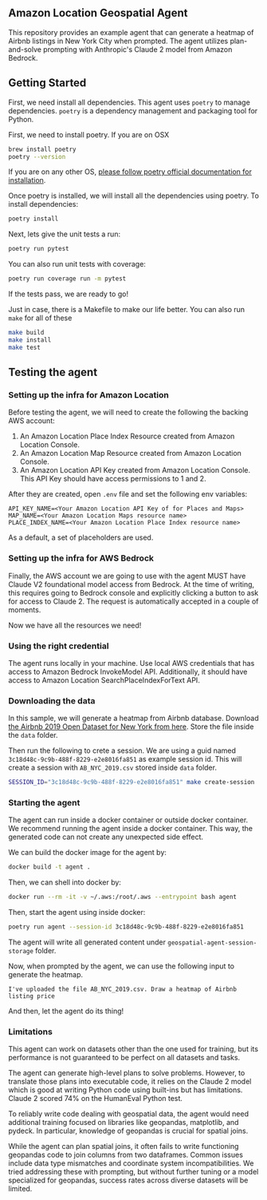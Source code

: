## Amazon Location Geospatial Agent

This repository provides an example agent that can generate a heatmap of Airbnb listings in New York City when prompted. 
The agent utilizes plan-and-solve prompting with Anthropic's Claude 2 model from Amazon Bedrock.

## Getting Started
First, we need install all dependencies. This agent uses `poetry` to manage dependencies. 
`poetry` is a dependency management and packaging tool for Python.

First, we need to install poetry. If you are on OSX
```bash
brew install poetry
poetry --version
```

If you are on any other OS, [please follow poetry official documentation for installation](https://python-poetry.org/docs/).

Once poetry is installed, we will install all the dependencies using poetry. To install dependencies:
```bash
poetry install
```

Next, lets give the unit tests a run:
```bash
poetry run pytest
```

You can also run unit tests with coverage:

```bash
poetry run coverage run -m pytest 
```

If the tests pass, we are ready to go!

Just in case, there is a Makefile to make our life better. You can also run ```make``` for all of these
```bash
make build
make install
make test
```

## Testing the agent
### Setting up the infra for Amazon Location
Before testing the agent, we will need to create the following the backing AWS account:
1. An Amazon Location Place Index Resource created from Amazon Location Console.
2. An Amazon Location Map Resource created from Amazon Location Console.
3. An Amazon Location API Key created from Amazon Location Console. This API Key should have access permissions to 1 and 2.

After they are created, open `.env` file and set the following env variables:
```env
API_KEY_NAME=<Your Amazon Location API Key of for Places and Maps>
MAP_NAME=<Your Amazon Location Maps resource name>
PLACE_INDEX_NAME=<Your Amazon Location Place Index resource name>
```

As a default, a set of placeholders are used.

### Setting up the infra for AWS Bedrock
Finally, the AWS account we are going to use with the agent MUST have Claude V2 foundational model 
access from Bedrock. At the time of writing, this requires going to Bedrock console and explicitly
clicking a button to ask for access to Claude 2. The request is automatically accepted in a couple of 
moments.

Now we have all the resources we need!

### Using the right credential
The agent runs locally in your machine. Use local AWS credentials that has access to Amazon Bedrock InvokeModel API.
Additionally, it should have access to Amazon Location SearchPlaceIndexForText API.


### Downloading the data
In this sample, we will generate a heatmap from Airbnb database. Download
[the Airbnb 2019 Open Dataset for New York from here](https://www.kaggle.com/datasets/dgomonov/new-york-city-airbnb-open-data?select=AB_NYC_2019.csv).
Store the file inside the `data` folder.

Then run the following to crete a session. We are using a guid named `3c18d48c-9c9b-488f-8229-e2e8016fa851` 
as example session id. This will create a session with `AB_NYC_2019.csv` stored inside `data` folder.

```bash
SESSION_ID="3c18d48c-9c9b-488f-8229-e2e8016fa851" make create-session
```

### Starting the agent
The agent can run inside a docker container or outside docker container. We recommend running the agent inside a docker container. 
This way, the generated code can not create any unexpected side effect.

We can build the docker image for the agent by:

```bash
docker build -t agent .
```

Then, we can shell into docker by:

```bash
docker run --rm -it -v ~/.aws:/root/.aws --entrypoint bash agent
```

Then, start the agent using inside docker:
```bash
poetry run agent --session-id 3c18d48c-9c9b-488f-8229-e2e8016fa851
```

The agent will write all generated content under `geospatial-agent-session-storage` folder.

Now, when prompted by the agent, we can use the following input to generate the heatmap.
```
I've uploaded the file AB_NYC_2019.csv. Draw a heatmap of Airbnb listing price
```

And then, let the agent do its thing!

### Limitations
This agent can work on datasets other than the one used for training, but its performance is not guaranteed to be perfect 
on all datasets and tasks.

The agent can generate high-level plans to solve problems. However, to translate those plans into executable code, 
it relies on the Claude 2 model which is good at writing Python code using built-ins but has limitations. 
Claude 2 scored 74% on the HumanEval Python test.

To reliably write code dealing with geospatial data, the agent would need additional training focused on libraries 
like geopandas, matplotlib, and pydeck. In particular, knowledge of geopandas is crucial for spatial joins.

While the agent can plan spatial joins, it often fails to write functioning geopandas code to join columns from two 
dataframes. Common issues include data type mismatches and coordinate system incompatibilities. We tried addressing 
these with prompting, but without further tuning or a model specialized for geopandas, success rates across diverse 
datasets will be limited.